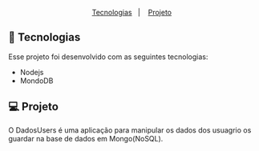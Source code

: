 <p align="center">
  <a href="#-tecnologias">Tecnologias</a>&nbsp;&nbsp;&nbsp;|&nbsp;&nbsp;&nbsp;
  <a href="#-projeto">Projeto</a>&nbsp;&nbsp;&nbsp;
</p>

## 🚀 Tecnologias

Esse projeto foi desenvolvido com as seguintes tecnologias:
- Nodejs
- MondoDB

## 💻 Projeto

O DadosUsers é uma aplicação para manipular os dados dos usuagrio os guardar na base de dados em Mongo(NoSQL).
